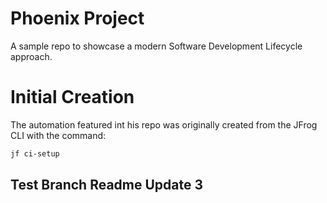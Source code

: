 # Phoenix Project
A sample repo to showcase a modern Software Development Lifecycle approach.

# Initial Creation
The automation featured int his repo was originally created from the JFrog CLI with the command:
```bash
jf ci-setup
```

## Test Branch Readme Update 3
